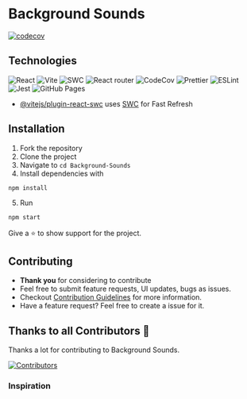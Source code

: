# Background Sounds

[![codecov](https://codecov.io/gh/Background-Sounds/Background-Sounds/branch/main/graph/badge.svg?token=ZQZQZQZQZQ)](https://codecov.io/gh/Background-Sounds/Background-Sounds)

## Technologies
<img alt="React" src="https://img.shields.io/badge/react-%2320232a.svg?style=for-the-badge&logo=react&logoColor=%2361DAFB"/>

<img alt="Vite" src="https://img.shields.io/badge/vite-%23007ACC.svg?style=for-the-badge&logo=vite&logoColor=white"/>

<img alt="SWC" src="https://img.shields.io/badge/swc-%23F7B93E.svg?style=for-the-badge&logo=swc&logoColor=white"/>

<img alt="React router" src="https://img.shields.io/badge/reactrouter-%230671D5.svg?style=for-the-badge&logo=react&logoColor=%2361DAFB"/>

<img alt="CodeCov" src="https://img.shields.io/badge/codecov-%23ff0077.svg?style=for-the-badge&logo=codecov&logoColor=white"/>

<img alt="Prettier" src="https://img.shields.io/badge/prettier-%23F7B93E.svg?style=for-the-badge&logo=prettier&logoColor=white"/>

<img alt="ESLint" src="https://img.shields.io/badge/eslint-%234B32C3.svg?style=for-the-badge&logo=eslint&logoColor=white"/>

<img alt="Jest" src="https://img.shields.io/badge/jest-%23C21325.svg?style=for-the-badge&logo=jest&logoColor=white"/>

<img alt="GitHub Pages" src="https://img.shields.io/badge/githubpages-%23181717.svg?style=for-the-badge&logo=github&logoColor=white"/>

- [@vitejs/plugin-react-swc](https://github.com/vitejs/vite-plugin-react-swc) uses [SWC](https://swc.rs/) for Fast Refresh

## Installation

1. Fork the repository
2. Clone the project
3. Navigate to `cd Background-Sounds`
4. Install dependencies with

```bash
npm install
```

5. Run 

```bash
npm start
```

Give a ⭐ to show support for the project.

## Contributing

- **Thank you** for considering to contribute
- Feel free to submit feature requests, UI updates, bugs as issues.
- Checkout [Contribution Guidelines](./CONTRIBUTING.md) for more information.
- Have a feature request? Feel free to create a issue for it.


## Thanks to all Contributors 💪

Thanks a lot for contributing to Background Sounds.

[![Contributors](https://contrib.rocks/image?repo=Vaporjawn/Background-Sounds)](https://github.com/Vaporjawn/Background-Sounds/graphs/contributors)

### Inspiration


